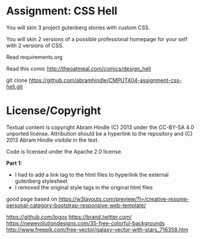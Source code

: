 Assignment: CSS Hell
====================

You will skin 3 project gutenberg stories with custom CSS.

You will skin 2 versions of a possible professional homepage for your
self with 2 versions of CSS.

Read requirements.org

Read this comic http://theoatmeal.com/comics/design_hell

git clone https://github.com/abramhindle/CMPUT404-assignment-css-hell.git

License/Copyright
=================

Textual content is copyright Abram Hindle (C) 2013 under the CC-BY-SA
4.0 unported license. Attribution should be a hyperlink to the
repository and (C) 2013 Abram Hindle visibile in the text.

Code is licensed under the Apache 2.0 license.

**Part 1:**
- I had to add a link tag to the html files to hyperlink the external gutenberg stylesheet
- I removed the original style tags in the original html files

good page based on
https://w3layouts.com/preview/?l=/creative-resume-personal-category-bootstrap-responsive-web-template/

https://github.com/logos
https://brand.twitter.com/
https://newevolutiondesigns.com/35-free-colorful-backgrounds
http://www.freepik.com/free-vector/galaxy-vector-with-stars_716358.htm

